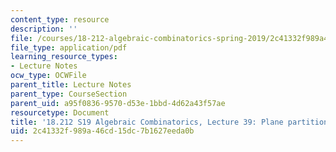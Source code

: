 ```yaml
---
content_type: resource
description: ''
file: /courses/18-212-algebraic-combinatorics-spring-2019/2c41332f989a46cd15dc7b1627eeda0b_MIT18_212S19_lec39.pdf
file_type: application/pdf
learning_resource_types:
- Lecture Notes
ocw_type: OCWFile
parent_title: Lecture Notes
parent_type: CourseSection
parent_uid: a95f0836-9570-d53e-1bbd-4d62a43f57ae
resourcetype: Document
title: '18.212 S19 Algebraic Combinatorics, Lecture 39: Plane partitions and more'
uid: 2c41332f-989a-46cd-15dc-7b1627eeda0b
---
```

